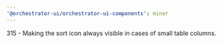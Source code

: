 ```yaml
---
'@orchestrator-ui/orchestrator-ui-components': minor
---
```


315 - Making the sort icon always visible in cases of small table columns.
